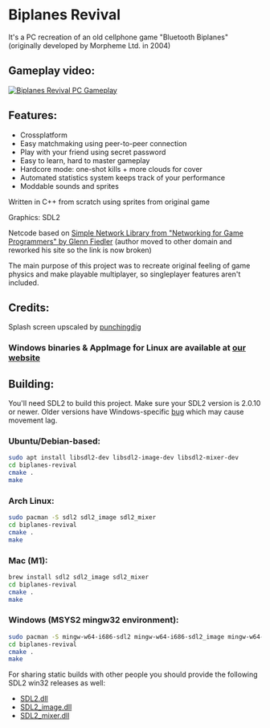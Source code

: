 # Biplanes Revival

It's a PC recreation of an old cellphone game "Bluetooth Biplanes"
(originally developed by Morpheme Ltd. in 2004)

## Gameplay video:
[![Biplanes Revival PC Gameplay](https://img.youtube.com/vi/mIgMNh6gGXs/sddefault.jpg)](https://youtu.be/mIgMNh6gGXs "Biplanes Revival PC Gameplay")

## Features:

  - Crossplatform
  - Easy matchmaking using peer-to-peer connection
  - Play with your friend using secret password
  - Easy to learn, hard to master gameplay
  - Hardcore mode: one-shot kills + more clouds for cover
  - Automated statistics system keeps track of your performance
  - Moddable sounds and sprites

Written in C++ from scratch using sprites from original game

Graphics: SDL2

Netcode based on [Simple Network Library
from "Networking for Game Programmers" by Glenn Fiedler](http://www.gaffer.org/networking-for-game-programmers)
(author moved to other domain and reworked his site so the link is now broken)

The main purpose of this project was
to recreate original feeling of game physics
and make playable multiplayer, so singleplayer features aren't included.


## Credits:

Splash screen upscaled by [punchingdig](https://www.youtube.com/user/punchingdig)


### Windows binaries & AppImage for Linux are available at [our website](https://regular-dev.org/biplanes-revival)


## Building:

You'll need SDL2 to build this project. Make sure your SDL2 version is 2.0.10 or newer.
Older versions have Windows-specific [bug](https://discourse.libsdl.org/t/sdl2-lag-with-sdl-getticks/25538) which may cause movement lag.

### Ubuntu/Debian-based:

```bash
sudo apt install libsdl2-dev libsdl2-image-dev libsdl2-mixer-dev
cd biplanes-revival
cmake .
make
```

### Arch Linux:

```bash
sudo pacman -S sdl2 sdl2_image sdl2_mixer
cd biplanes-revival
cmake .
make
```

### Mac (M1):

```bash
brew install sdl2 sdl2_image sdl2_mixer
cd biplanes-revival
cmake .
make
```

### Windows (MSYS2 mingw32 environment):

```bash
sudo pacman -S mingw-w64-i686-sdl2 mingw-w64-i686-sdl2_image mingw-w64-i686-sdl2_mixer
cd biplanes-revival
cmake .
make
```

For sharing static builds with other people 
you should provide the following SDL2 win32 releases as well:

- [SDL2.dll](https://github.com/libsdl-org/SDL/releases)
- [SDL2_image.dll](https://github.com/libsdl-org/SDL_image/releases)
- [SDL2_mixer.dll](https://github.com/libsdl-org/SDL_mixer/releases)
